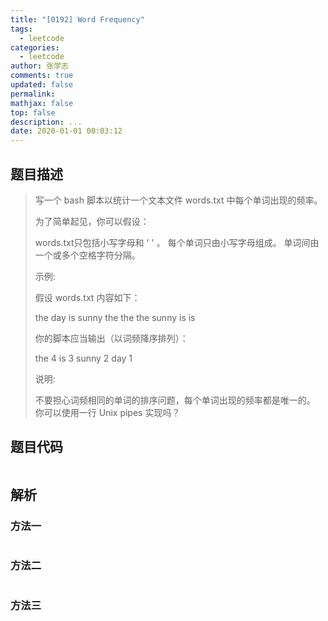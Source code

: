 ```yaml
---
title: "[0192] Word Frequency"
tags:
  - leetcode
categories:
  - leetcode
author: 张学志
comments: true
updated: false
permalink:
mathjax: false
top: false
description: ...
date: 2020-01-01 00:03:12
---
```


## 题目描述

> 写一个 bash 脚本以统计一个文本文件 words.txt 中每个单词出现的频率。 
> 
> 为了简单起见，你可以假设： 
> 
> 
> words.txt只包括小写字母和 ' ' 。 
> 每个单词只由小写字母组成。 
> 单词间由一个或多个空格字符分隔。 
> 
> 
> 示例: 
> 
> 假设 words.txt 内容如下： 
> 
> the day is sunny the the
> the sunny is is
> 
> 
> 你的脚本应当输出（以词频降序排列）： 
> 
> the 4
> is 3
> sunny 2
> day 1
> 
> 
> 说明: 
> 
> 
> 不要担心词频相同的单词的排序问题，每个单词出现的频率都是唯一的。 
> 你可以使用一行 Unix pipes 实现吗？ 
> 
> 

## 题目代码

```cpp

```

## 解析

### 方法一

```cpp

```

### 方法二

```cpp

```

### 方法三

```cpp

```

